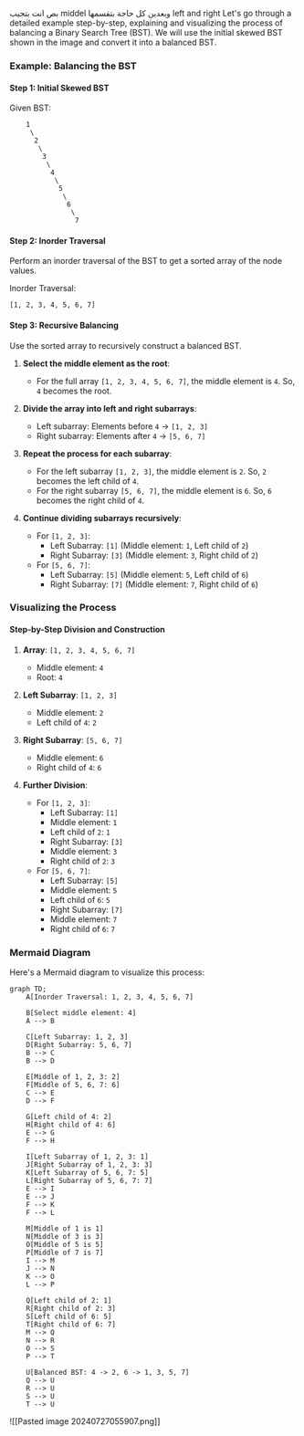 بص انت بتجيب middel وبعدين كل حاجة بتقسمها left and right 
Let's go through a detailed example step-by-step, explaining and visualizing the process of balancing a Binary Search Tree (BST). We will use the initial skewed BST shown in the image and convert it into a balanced BST.

### Example: Balancing the BST

#### Step 1: Initial Skewed BST

Given BST:
```
    1
     \
      2
       \
        3
         \
          4
           \
            5
             \
              6
               \
                7
```

#### Step 2: Inorder Traversal

Perform an inorder traversal of the BST to get a sorted array of the node values.

Inorder Traversal:
```
[1, 2, 3, 4, 5, 6, 7]
```

#### Step 3: Recursive Balancing

Use the sorted array to recursively construct a balanced BST.

1. **Select the middle element as the root**:
    - For the full array `[1, 2, 3, 4, 5, 6, 7]`, the middle element is `4`. So, `4` becomes the root.

2. **Divide the array into left and right subarrays**:
    - Left subarray: Elements before `4` -> `[1, 2, 3]`
    - Right subarray: Elements after `4` -> `[5, 6, 7]`

3. **Repeat the process for each subarray**:
    - For the left subarray `[1, 2, 3]`, the middle element is `2`. So, `2` becomes the left child of `4`.
    - For the right subarray `[5, 6, 7]`, the middle element is `6`. So, `6` becomes the right child of `4`.

4. **Continue dividing subarrays recursively**:
    - For `[1, 2, 3]`:
        - Left Subarray: `[1]` (Middle element: `1`, Left child of `2`)
        - Right Subarray: `[3]` (Middle element: `3`, Right child of `2`)
    - For `[5, 6, 7]`:
        - Left Subarray: `[5]` (Middle element: `5`, Left child of `6`)
        - Right Subarray: `[7]` (Middle element: `7`, Right child of `6`)

### Visualizing the Process

#### Step-by-Step Division and Construction

1. **Array**: `[1, 2, 3, 4, 5, 6, 7]`
    - Middle element: `4`
    - Root: `4`

2. **Left Subarray**: `[1, 2, 3]`
    - Middle element: `2`
    - Left child of `4`: `2`

3. **Right Subarray**: `[5, 6, 7]`
    - Middle element: `6`
    - Right child of `4`: `6`

4. **Further Division**:
    - For `[1, 2, 3]`:
        - Left Subarray: `[1]`
        - Middle element: `1`
        - Left child of `2`: `1`
        - Right Subarray: `[3]`
        - Middle element: `3`
        - Right child of `2`: `3`
    - For `[5, 6, 7]`:
        - Left Subarray: `[5]`
        - Middle element: `5`
        - Left child of `6`: `5`
        - Right Subarray: `[7]`
        - Middle element: `7`
        - Right child of `6`: `7`

### Mermaid Diagram

Here's a Mermaid diagram to visualize this process:

```mermaid
graph TD;
    A[Inorder Traversal: 1, 2, 3, 4, 5, 6, 7]

    B[Select middle element: 4]
    A --> B

    C[Left Subarray: 1, 2, 3]
    D[Right Subarray: 5, 6, 7]
    B --> C
    B --> D

    E[Middle of 1, 2, 3: 2]
    F[Middle of 5, 6, 7: 6]
    C --> E
    D --> F

    G[Left child of 4: 2]
    H[Right child of 4: 6]
    E --> G
    F --> H

    I[Left Subarray of 1, 2, 3: 1]
    J[Right Subarray of 1, 2, 3: 3]
    K[Left Subarray of 5, 6, 7: 5]
    L[Right Subarray of 5, 6, 7: 7]
    E --> I
    E --> J
    F --> K
    F --> L

    M[Middle of 1 is 1]
    N[Middle of 3 is 3]
    O[Middle of 5 is 5]
    P[Middle of 7 is 7]
    I --> M
    J --> N
    K --> O
    L --> P

    Q[Left child of 2: 1]
    R[Right child of 2: 3]
    S[Left child of 6: 5]
    T[Right child of 6: 7]
    M --> Q
    N --> R
    O --> S
    P --> T

    U[Balanced BST: 4 -> 2, 6 -> 1, 3, 5, 7]
    Q --> U
    R --> U
    S --> U
    T --> U
```

![[Pasted image 20240727055907.png]]
